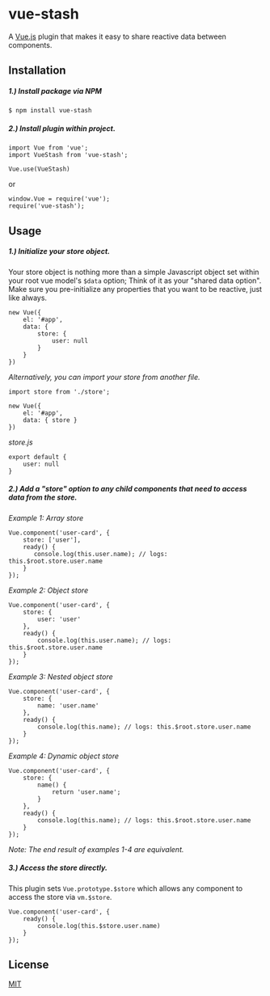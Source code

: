 # vue-stash

A [Vue.js](http://vuejs.org) plugin that makes it easy to share reactive data between components.

## Installation

##### 1.) Install package via NPM

```
$ npm install vue-stash
```

##### 2.) Install plugin within project.
```
import Vue from 'vue';
import VueStash from 'vue-stash';

Vue.use(VueStash)
```

or

```
window.Vue = require('vue');
require('vue-stash');
```

## Usage

##### 1.) Initialize your store object.
Your store object is nothing more than a simple Javascript object set within your root vue model's `$data` option; Think of it as your "shared data option". Make sure you pre-initialize any properties that you want to be reactive, just like always.

```
new Vue({
    el: '#app',
    data: {
        store: {
            user: null
        }
    }
})
```

_Alternatively, you can import your store from another file._
```
import store from './store';

new Vue({
    el: '#app',
    data: { store }
})
```

_store.js_
```
export default {
    user: null
}
```

##### 2.) Add a "store" option to any child components that need to access data from the store.

*Example 1: Array store*
```
Vue.component('user-card', {
    store: ['user'],
    ready() {
       console.log(this.user.name); // logs: this.$root.store.user.name
    }
});
```

*Example 2: Object store*

```
Vue.component('user-card', {
    store: {
        user: 'user'
    },
    ready() {
        console.log(this.user.name); // logs: this.$root.store.user.name
    }
});
```

*Example 3: Nested object store*

```
Vue.component('user-card', {
    store: {
        name: 'user.name'
    },
    ready() {
        console.log(this.name); // logs: this.$root.store.user.name
    }
});
```

*Example 4: Dynamic object store*

```
Vue.component('user-card', {
    store: {
        name() {
            return 'user.name';
        }
    },
    ready() {
        console.log(this.name); // logs: this.$root.store.user.name
    }
});
```

*Note: The end result of examples 1-4 are equivalent.*

##### 3.) Access the store directly.
This plugin sets `Vue.prototype.$store` which allows any component to access the store via `vm.$store`.
```
Vue.component('user-card', {
    ready() {
        console.log(this.$store.user.name)
    }
});
```

## License

[MIT](http://opensource.org/licenses/MIT)
